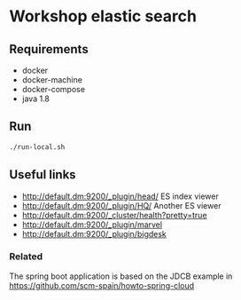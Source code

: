 # Workshop elastic search

## Requirements
- docker
- docker-machine
- docker-compose
- java 1.8

## Run
```bash
./run-local.sh
```

## Useful links
- http://default.dm:9200/_plugin/head/ ES index viewer
- http://default.dm:9200/_plugin/HQ/ Another ES viewer
- http://default.dm:9200/_cluster/health?pretty=true
- http://default.dm:9200/_plugin/marvel
- http://default.dm:9200/_plugin/bigdesk

### Related
The spring boot application is based on the JDCB example in https://github.com/scm-spain/howto-spring-cloud
